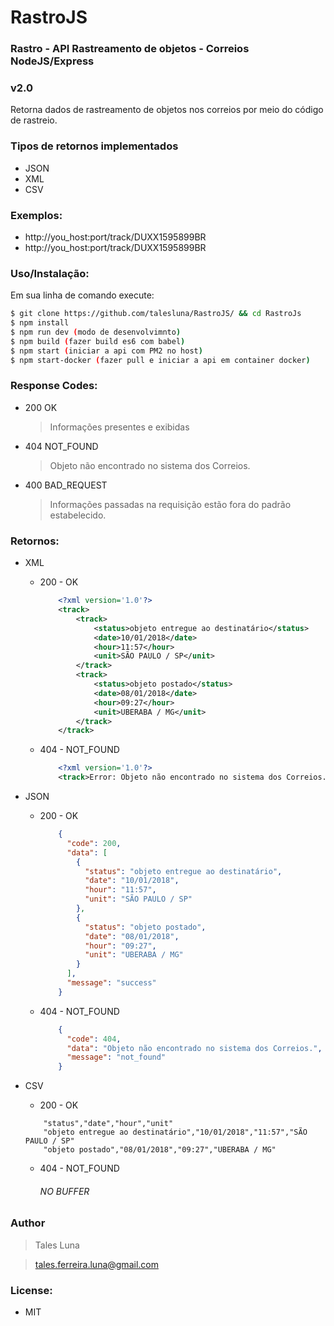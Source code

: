 # RastroJS

### Rastro - API Rastreamento de objetos - Correios NodeJS/Express
### v2.0

Retorna dados de rastreamento de objetos nos correios por meio do código de rastreio.

### Tipos de retornos implementados
- JSON
- XML
- CSV

### Exemplos:
- http://you_host:port/track/DUXX1595899BR
- http://you_host:port/track/DUXX1595899BR

### Uso/Instalação:

Em sua linha de comando execute:
```sh
$ git clone https://github.com/talesluna/RastroJS/ && cd RastroJs
$ npm install
$ npm run dev (modo de desenvolvimnto)
$ npm build (fazer build es6 com babel)
$ npm start (iniciar a api com PM2 no host)
$ npm start-docker (fazer pull e iniciar a api em container docker)
```

### Response Codes:

- 200 OK

    > Informações presentes e exibidas

- 404 NOT_FOUND
    
    > Objeto não encontrado no sistema dos Correios.

- 400 BAD_REQUEST

    > Informações passadas na requisição estão fora do padrão estabelecido.


### Retornos:

- XML

    - 200 - OK
        ``` XML
            <?xml version='1.0'?>
            <track>
                <track>
                    <status>objeto entregue ao destinatário</status>
                    <date>10/01/2018</date>
                    <hour>11:57</hour>
                    <unit>SÃO PAULO / SP</unit>
                </track>
                <track>
                    <status>objeto postado</status>
                    <date>08/01/2018</date>
                    <hour>09:27</hour>
                    <unit>UBERABA / MG</unit>
                </track>
            </track>
        ```

    - 404 - NOT_FOUND
        ``` XML
            <?xml version='1.0'?>
            <track>Error: Objeto não encontrado no sistema dos Correios.</track>
        ```

- JSON

    - 200 - OK
    
        ```JSON
            {
              "code": 200,
              "data": [
                {
                  "status": "objeto entregue ao destinatário",
                  "date": "10/01/2018",
                  "hour": "11:57",
                  "unit": "SÃO PAULO / SP"
                },
                {
                  "status": "objeto postado",
                  "date": "08/01/2018",
                  "hour": "09:27",
                  "unit": "UBERABA / MG"
                }
              ],
              "message": "success"
            }
        ```
        
     - 404 - NOT_FOUND
        ```JSON
            {
              "code": 404,
              "data": "Objeto não encontrado no sistema dos Correios.",
              "message": "not_found"
            }
        ```

- CSV

    - 200 - OK
    ```CSV
        "status","date","hour","unit"
        "objeto entregue ao destinatário","10/01/2018","11:57","SÃO PAULO / SP"
        "objeto postado","08/01/2018","09:27","UBERABA / MG"
    ```
    
    - 404 - NOT_FOUND

        ###### NO BUFFER

### Author
> Tales Luna

> tales.ferreira.luna@gmail.com
    
### License:
- MIT

